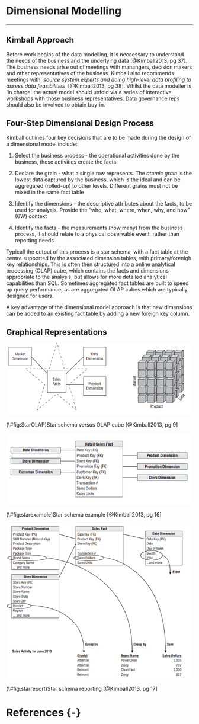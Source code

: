 # Dimensional Modelling
***

## Kimball Approach

Before work begins of the data modelling, it is neccessary to understand the needs of the business and the underlying data [@Kimball2013, pg 37].  The business needs arise out of meetings with manangers, decision makers and other representatives of the business.  Kimball also recommends meetings with _'source system experts and doing high-level
data profiling to assess data feasibilities'_ [@Kimball2013, pg 38].  Whilst the data modeller is 'in charge' the actual model should unfold via a series of interactive workshops with those business representatives.  Data governance reps should also be involved to obtain buy-in.

## Four-Step Dimensional Design Process

Kimball outlines four key decisions that are to be made during the design of a dimensional model include:

1. Select the business process - the operational activities done by the business, these activities create the facts

2. Declare the grain - what a single row represents.  The _atomic grain_ is the lowest data captured by the business, which is the ideal and can be aggregared (rolled-up) to other levels.  Different grains must not be mixed in the same fact table


3. Identify the dimensions - the descriptive attributes about the facts, to be used for analysis.  Provide the “who, what, where, when, why, and how” (6W) context 

4. Identify the facts - the measurements (how many) from the business process, it should relate to a physical observable event, rather than reporting needs

Typicall the output of this process is a star schema, with a fact table at the centre supported by the associated dimension tables, with primary/forenigh key relationships.  This is often then structured into a online analytical processing (OLAP) cube, which contains the facts and dimensions appropriate to the analysis, but allows for more detailed analytical capabilities than SQL.  Sometimes aggregated fact tables are built to speed up query performance, as are aggregated OLAP cubes which are typically designed for users.

A key advantage of the dimensional model approach is that new dimensions can be added to an existing fact table by adding a new foreign key column. 

## Graphical Representations

<div class="figure">
<img src="images/StarAndOLAP.png" alt="Star schema versus OLAP cube [@Kimball2013, pg 9]"  />
<p class="caption">(\#fig:StarOLAP)Star schema versus OLAP cube [@Kimball2013, pg 9]</p>
</div>

<div class="figure">
<img src="images/FactWithDims.png" alt="Star schema example [@Kimball2013, pg 16]"  />
<p class="caption">(\#fig:starexample)Star schema example [@Kimball2013, pg 16]</p>
</div>

<div class="figure">
<img src="images/FactWithDimsReport.png" alt="Star schema reporting [@Kimball2013, pg 17]"  />
<p class="caption">(\#fig:starreport)Star schema reporting [@Kimball2013, pg 17]</p>
</div>

# References {-}
